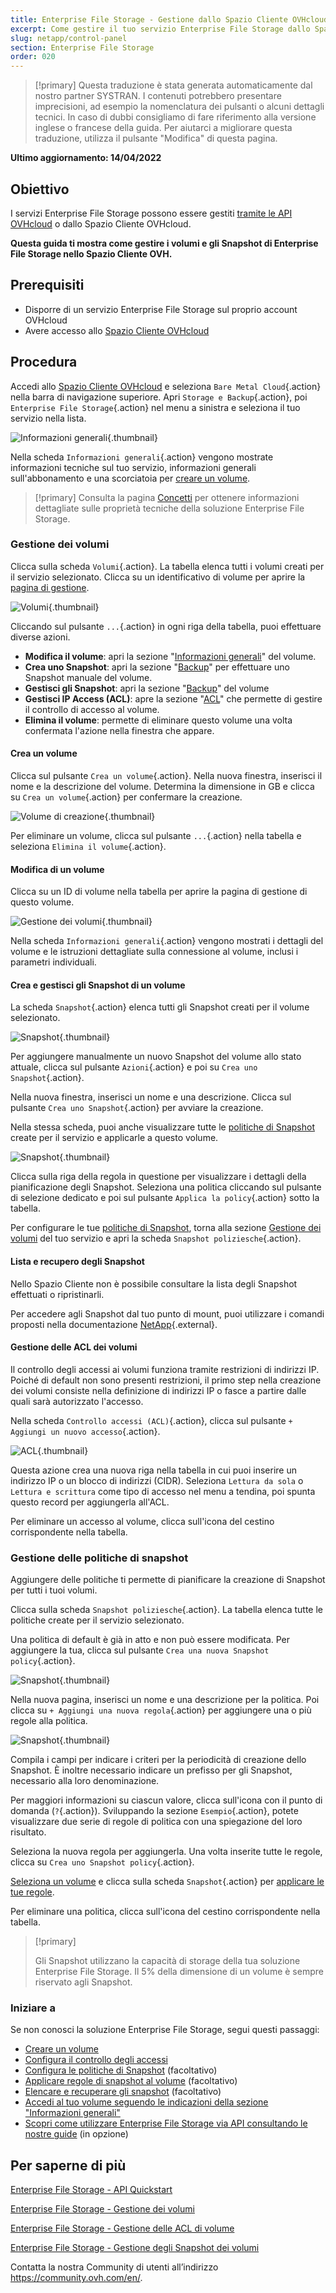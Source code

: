 ```yaml
---
title: Enterprise File Storage - Gestione dallo Spazio Cliente OVHcloud
excerpt: Come gestire il tuo servizio Enterprise File Storage dallo Spazio Cliente OVHcloud
slug: netapp/control-panel
section: Enterprise File Storage
order: 020
---
```


> [!primary]
> Questa traduzione è stata generata automaticamente dal nostro partner SYSTRAN. I contenuti potrebbero presentare imprecisioni, ad esempio la nomenclatura dei pulsanti o alcuni dettagli tecnici. In caso di dubbi consigliamo di fare riferimento alla versione inglese o francese della guida. Per aiutarci a migliorare questa traduzione, utilizza il pulsante "Modifica" di questa pagina.
>

**Ultimo aggiornamento: 14/04/2022**

## Obiettivo

I servizi Enterprise File Storage possono essere gestiti [tramite le API OVHcloud](https://docs.ovh.com/it/storage/file-storage/netapp/quick-start/) o dallo Spazio Cliente OVHcloud.

**Questa guida ti mostra come gestire i volumi e gli Snapshot di Enterprise File Storage nello Spazio Cliente OVH.**

## Prerequisiti

- Disporre di un servizio Enterprise File Storage sul proprio account OVHcloud
- Avere accesso allo [Spazio Cliente OVHcloud](https://www.ovh.com/auth/?action=gotomanager&from=https://www.ovh.it/&ovhSubsidiary=it)

## Procedura <a name="instructions"></a>

Accedi allo [Spazio Cliente OVHcloud](https://www.ovh.com/auth/?action=gotomanager&from=https://www.ovh.it/&ovhSubsidiary=it) e seleziona `Bare Metal Cloud`{.action} nella barra di navigazione superiore. Apri `Storage e Backup`{.action}, poi `Enterprise File Storage`{.action} nel menu a sinistra e seleziona il tuo servizio nella lista.

![Informazioni generali](images/manage_enterprise01.png){.thumbnail}

Nella scheda `Informazioni generali`{.action} vengono mostrate informazioni tecniche sul tuo servizio, informazioni generali sull'abbonamento e una scorciatoia per [creare un volume](#create_volume).

> [!primary]
> Consulta la pagina [Concetti](https://docs.ovh.com/it/storage/file-storage/netapp/concepts/) per ottenere informazioni dettagliate sulle proprietà tecniche della soluzione Enterprise File Storage.
>

### Gestione dei volumi <a name="manage_volume"></a>

Clicca sulla scheda `Volumi`{.action}. La tabella elenca tutti i volumi creati per il servizio selezionato. Clicca su un identificativo di volume per aprire la [pagina di gestione](#modify_volume). 

![Volumi](images/manage_enterprise02.png){.thumbnail}

Cliccando sul pulsante `...`{.action} in ogni riga della tabella, puoi effettuare diverse azioni.

- **Modifica il volume**: apri la sezione "[Informazioni generali](#modify_volume)" del volume.
- **Crea uno Snapshot**: apri la sezione "[Backup](#snapshots)" per effettuare uno Snapshot manuale del volume.
- **Gestisci gli Snapshot**: apri la sezione "[Backup](#snapshots)" del volume
- **Gestisci IP Access (ACL)**: apre la sezione "[ACL](#access_control)" che permette di gestire il controllo di accesso al volume.
- **Elimina il volume**: permette di eliminare questo volume una volta confermata l'azione nella finestra che appare.

#### Crea un volume <a name="create_volume"></a>

Clicca sul pulsante `Crea un volume`{.action}. Nella nuova finestra, inserisci il nome e la descrizione del volume. Determina la dimensione in GB e clicca su `Crea un volume`{.action} per confermare la creazione.

![Volume di creazione](images/manage_enterprise03.png){.thumbnail}

Per eliminare un volume, clicca sul pulsante `...`{.action} nella tabella e seleziona `Elimina il volume`{.action}.

#### Modifica di un volume <a name="modify_volume"></a>

Clicca su un ID di volume nella tabella per aprire la pagina di gestione di questo volume.

![Gestione dei volumi](images/manage_enterprise04.png){.thumbnail}

Nella scheda `Informazioni generali`{.action} vengono mostrati i dettagli del volume e le istruzioni dettagliate sulla connessione al volume, inclusi i parametri individuali.

#### Crea e gestisci gli Snapshot di un volume <a name="snapshots"></a>

La scheda `Snapshot`{.action} elenca tutti gli Snapshot creati per il volume selezionato.

![Snapshot](images/manage_enterprise05.png){.thumbnail}

Per aggiungere manualmente un nuovo Snapshot del volume allo stato attuale, clicca sul pulsante `Azioni`{.action} e poi su `Crea uno Snapshot`{.action}.

Nella nuova finestra, inserisci un nome e una descrizione. Clicca sul pulsante `Crea uno Snapshot`{.action} per avviare la creazione.

Nella stessa scheda, puoi anche visualizzare tutte le [politiche di Snapshot](#snapshot_policy) create per il servizio e applicarle a questo volume.

![Snapshot](images/manage_enterprise06.png){.thumbnail}

Clicca sulla riga della regola in questione per visualizzare i dettagli della pianificazione degli Snapshot. Seleziona una politica cliccando sul pulsante di selezione dedicato e poi sul pulsante `Applica la policy`{.action} sotto la tabella.

Per configurare le tue [politiche di Snapshot](#snapshot_policy), torna alla sezione [Gestione dei volumi](#instructions) del tuo servizio e apri la scheda `Snapshot poliziesche`{.action}.

#### Lista e recupero degli Snapshot <a name="access_snapshots"></a>

Nello Spazio Cliente non è possibile consultare la lista degli Snapshot effettuati o ripristinarli.

Per accedere agli Snapshot dal tuo punto di mount, puoi utilizzare i comandi proposti nella documentazione [NetApp](https://library.netapp.com/ecmdocs/ECMP1196991/html/GUID-36DC110C-C0FE-4313-BF53-1C12838F7BBD.html){.external}.

#### Gestione delle ACL dei volumi <a name="access_control"></a>

Il controllo degli accessi ai volumi funziona tramite restrizioni di indirizzi IP. Poiché di default non sono presenti restrizioni, il primo step nella creazione dei volumi consiste nella definizione di indirizzi IP o fasce a partire dalle quali sarà autorizzato l'accesso.

Nella scheda `Controllo accessi (ACL)`{.action}, clicca sul pulsante `+ Aggiungi un nuovo accesso`{.action}.

![ACL](images/manage_enterprise07.png){.thumbnail}

Questa azione crea una nuova riga nella tabella in cui puoi inserire un indirizzo IP o un blocco di indirizzi (CIDR). Seleziona `Lettura da sola` o `Lettura e scrittura` come tipo di accesso nel menu a tendina, poi spunta questo record per aggiungerla all'ACL.

Per eliminare un accesso al volume, clicca sull'icona del cestino corrispondente nella tabella.

### Gestione delle politiche di snapshot <a name="snapshot_policy"></a>

Aggiungere delle politiche ti permette di pianificare la creazione di Snapshot per tutti i tuoi volumi.

Clicca sulla scheda `Snapshot poliziesche`{.action}. La tabella elenca tutte le politiche create per il servizio selezionato.

Una politica di default è già in atto e non può essere modificata. Per aggiungere la tua, clicca sul pulsante `Crea una nuova Snapshot policy`{.action}.

![Snapshot](images/manage_enterprise08.png){.thumbnail}

Nella nuova pagina, inserisci un nome e una descrizione per la politica. Poi clicca su `+ Aggiungi una nuova regola`{.action} per aggiungere una o più regole alla politica.

![Snapshot](images/manage_enterprise09.png){.thumbnail}

Compila i campi per indicare i criteri per la periodicità di creazione dello Snapshot. È inoltre necessario indicare un prefisso per gli Snapshot, necessario alla loro denominazione.

Per maggiori informazioni su ciascun valore, clicca sull'icona con il punto di domanda (`?`{.action}). Sviluppando la sezione `Esempio`{.action}, potete visualizzare due serie di regole di politica con una spiegazione del loro risultato.

Seleziona la nuova regola per aggiungerla. Una volta inserite tutte le regole, clicca su `Crea uno Snapshot policy`{.action}.

[Seleziona un volume](#manage_volume) e clicca sulla scheda `Snapshot`{.action} per [applicare le tue regole](#snapshots).

Per eliminare una politica, clicca sull'icona del cestino corrispondente nella tabella.

> [!primary]
>
> Gli Snapshot utilizzano la capacità di storage della tua soluzione Enterprise File Storage. Il 5% della dimensione di un volume è sempre riservato agli Snapshot.
>

### Iniziare a <a name="firststeps"></a>

Se non conosci la soluzione Enterprise File Storage, segui questi passaggi:

- [Creare un volume](#create_volume)
- [Configura il controllo degli accessi](#access_control)
- [Configura le politiche di Snapshot](#snapshot_policy) (facoltativo)
- [Applicare regole di snapshot al volume](#snapshots) (facoltativo)
- [Elencare e recuperare gli snapshot](#access_snapshots) (facoltativo)
- [Accedi al tuo volume seguendo le indicazioni della sezione "Informazioni generali"](#modify_volume)
- [Scopri come utilizzare Enterprise File Storage via API consultando le nostre guide](#gofurther) (in opzione)

## Per saperne di più <a name="gofurther"></a>

[Enterprise File Storage - API Quickstart](https://docs.ovh.com/it/storage/file-storage/netapp/quick-start/)

[Enterprise File Storage - Gestione dei volumi](https://docs.ovh.com/it/storage/file-storage/netapp/volumes/)

[Enterprise File Storage - Gestione delle ACL di volume](https://docs.ovh.com/it/storage/file-storage/netapp/volume-acl/)

[Enterprise File Storage - Gestione degli Snapshot dei volumi](https://docs.ovh.com/it/storage/file-storage/netapp/volume-snapshots/)

Contatta la nostra Community di utenti all’indirizzo <https://community.ovh.com/en/>.
